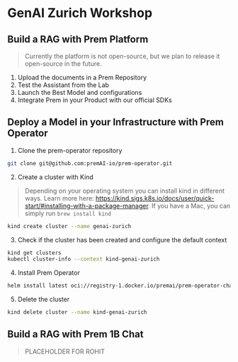 # GenAI Zurich Workshop

## Build a RAG with Prem Platform

> Currently the platform is not open-source, but we plan to release it open-source in the future.

1. Upload the documents in a Prem Repository
2. Test the Assistant from the Lab
3. Launch the Best Model and configurations
4. Integrate Prem in your Product with our official SDKs

## Deploy a Model in your Infrastructure with Prem Operator 

1. Clone the prem-operator repository

```bash
git clone git@github.com:premAI-io/prem-operator.git
```

2. Create a cluster with Kind

> Depending on your operating system you can install kind in different ways. Learn more here: https://kind.sigs.k8s.io/docs/user/quick-start/#installing-with-a-package-manager. If you have a Mac, you can simply run `brew install kind`

```bash
kind create cluster --name genai-zurich
```

3. Check if the cluster has been created and configure the default context

```bash
kind get clusters
kubectl cluster-info --context kind-genai-zurich
```

4. Install Prem Operator

```bash
helm install latest oci://registry-1.docker.io/premai/prem-operator-chart
```

5. Delete the cluster 

```bash
kind delete cluster --name kind-genai-zurich 
```

## Build a RAG with Prem 1B Chat

> PLACEHOLDER FOR ROHIT